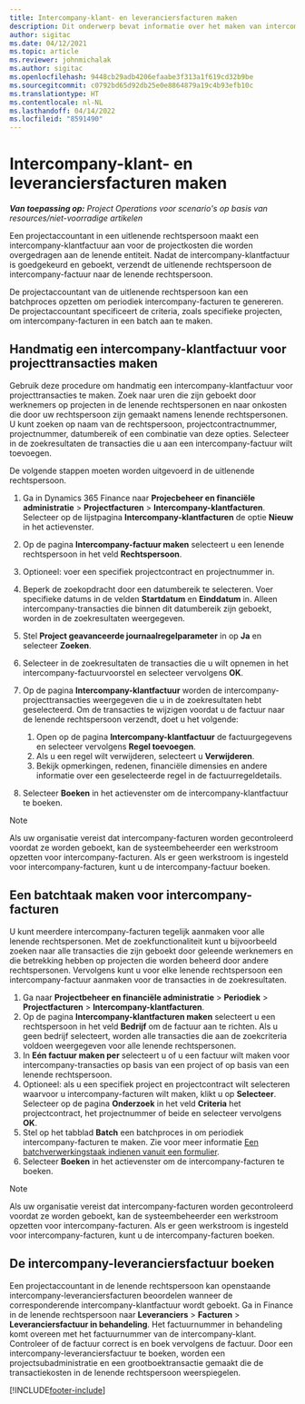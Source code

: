 ```yaml
---
title: Intercompany-klant- en leveranciersfacturen maken
description: Dit onderwerp bevat informatie over het maken van intercompany-facturen voor klanten en leveranciers.
author: sigitac
ms.date: 04/12/2021
ms.topic: article
ms.reviewer: johnmichalak
ms.author: sigitac
ms.openlocfilehash: 9448cb29adb4206efaabe3f313a1f619cd32b9be
ms.sourcegitcommit: c0792bd65d92db25e0e8864879a19c4b93efb10c
ms.translationtype: HT
ms.contentlocale: nl-NL
ms.lasthandoff: 04/14/2022
ms.locfileid: "8591490"
---
```

# <a name="create-intercompany-customer-and-vendor-invoices"></a>Intercompany-klant- en leveranciersfacturen maken

_**Van toepassing op:** Project Operations voor scenario's op basis van resources/niet-voorradige artikelen_

Een projectaccountant in een uitlenende rechtspersoon maakt een intercompany-klantfactuur aan voor de projectkosten die worden overgedragen aan de lenende entiteit. Nadat de intercompany-klantfactuur is goedgekeurd en geboekt, verzendt de uitlenende rechtspersoon de intercompany-factuur naar de lenende rechtspersoon.

De projectaccountant van de uitlenende rechtspersoon kan een batchproces opzetten om periodiek intercompany-facturen te genereren. De projectaccountant specificeert de criteria, zoals specifieke projecten, om intercompany-facturen in een batch aan te maken.

## <a name="manually-create-an-intercompany-customer-invoice-for-project-transactions"></a>Handmatig een intercompany-klantfactuur voor projecttransacties maken 

Gebruik deze procedure om handmatig een intercompany-klantfactuur voor projecttransacties te maken. Zoek naar uren die zijn geboekt door werknemers op projecten in de lenende rechtspersonen en naar onkosten die door uw rechtspersoon zijn gemaakt namens lenende rechtspersonen. U kunt zoeken op naam van de rechtspersoon, projectcontractnummer, projectnummer, datumbereik of een combinatie van deze opties. Selecteer in de zoekresultaten de transacties die u aan een intercompany-factuur wilt toevoegen. 

De volgende stappen moeten worden uitgevoerd in de uitlenende rechtspersoon. 

1. Ga in Dynamics 365 Finance naar **Projecbeheer en financiële administratie** > **Projectfacturen** > **Intercompany-klantfacturen**. Selecteer op de lijstpagina **Intercompany-klantfacturen** de optie **Nieuw** in het actievenster.
2. Op de pagina **Intercompany-factuur maken** selecteert u een lenende rechtspersoon in het veld **Rechtspersoon**.
3. Optioneel: voer een specifiek projectcontract en projectnummer in.
4. Beperk de zoekopdracht door een datumbereik te selecteren. Voer specifieke datums in de velden **Startdatum** en **Einddatum** in. Alleen intercompany-transacties die binnen dit datumbereik zijn geboekt, worden in de zoekresultaten weergegeven.
5. Stel **Project geavanceerde journaalregelparameter** in op **Ja** en selecteer **Zoeken**.
6. Selecteer in de zoekresultaten de transacties die u wilt opnemen in het intercompany-factuurvoorstel en selecteer vervolgens **OK**.
7. Op de pagina **Intercompany-klantfactuur** worden de intercompany-projecttransacties weergegeven die u in de zoekresultaten hebt geselecteerd. Om de transacties te wijzigen voordat u de factuur naar de lenende rechtspersoon verzendt, doet u het volgende:
  
    1. Open op de pagina **Intercompany-klantfactuur** de factuurgegevens en selecteer vervolgens **Regel toevoegen**.
    2. Als u een regel wilt verwijderen, selecteert u **Verwijderen**.
    3. Bekijk opmerkingen, redenen, financiële dimensies en andere informatie over een geselecteerde regel in de factuurregeldetails.
    
8. Selecteer **Boeken** in het actievenster om de intercompany-klantfactuur te boeken.

> [!NOTE]
> Als uw organisatie vereist dat intercompany-facturen worden gecontroleerd voordat ze worden geboekt, kan de systeembeheerder een werkstroom opzetten voor intercompany-facturen. Als er geen werkstroom is ingesteld voor intercompany-facturen, kunt u de intercompany-factuur boeken.

## <a name="create-a-batch-job-for-intercompany-invoices"></a>Een batchtaak maken voor intercompany-facturen

U kunt meerdere intercompany-facturen tegelijk aanmaken voor alle lenende rechtspersonen. Met de zoekfunctionaliteit kunt u bijvoorbeeld zoeken naar alle transacties die zijn geboekt door geleende werknemers en die betrekking hebben op projecten die worden beheerd door andere rechtspersonen. Vervolgens kunt u voor elke lenende rechtspersoon een intercompany-factuur aanmaken voor de transacties in de zoekresultaten.

1. Ga naar **Projectbeheer en financiële administratie** > **Periodiek** > **Projectfacturen** > **Intercompany-klantfacturen**.
2. Op de pagina **Intercompany-klantfacturen maken** selecteert u een rechtspersoon in het veld **Bedrijf** om de factuur aan te richten. Als u geen bedrijf selecteert, worden alle transacties die aan de zoekcriteria voldoen weergegeven voor alle lenende rechtspersonen.
3. In **Eén factuur maken per** selecteert u of u een factuur wilt maken voor intercompany-transacties op basis van een project of op basis van een lenende rechtspersoon.
4. Optioneel: als u een specifiek project en projectcontract wilt selecteren waarvoor u intercompany-facturen wilt maken, klikt u op **Selecteer**. Selecteer op de pagina **Onderzoek** in het veld **Criteria** het projectcontract, het projectnummer of beide en selecteer vervolgens **OK**.
5. Stel op het tabblad **Batch** een batchproces in om periodiek intercompany-facturen te maken. Zie voor meer informatie [Een batchverwerkingstaak indienen vanuit een formulier](/dynamicsax-2012/appuser-itpro/submit-a-batch-processing-job-from-a-form).
6. Selecteer **Boeken** in het actievenster om de intercompany-facturen te boeken.

> [!NOTE]
> Als uw organisatie vereist dat intercompany-facturen worden gecontroleerd voordat ze worden geboekt, kan de systeembeheerder een werkstroom opzetten voor intercompany-facturen. Als er geen werkstroom is ingesteld voor intercompany-facturen, kunt u de intercompany-facturen boeken.

## <a name="post-the-intercompany-vendor-invoice"></a>De intercompany-leveranciersfactuur boeken

Een projectaccountant in de lenende rechtspersoon kan openstaande intercompany-leveranciersfacturen beoordelen wanneer de corresponderende intercompany-klantfactuur wordt geboekt. Ga in Finance in de lenende rechtspersoon naar **Leveranciers** > **Facturen** > **Leveranciersfactuur in behandeling**. Het factuurnummer in behandeling komt overeen met het factuurnummer van de intercompany-klant. Controleer of de factuur correct is en boek vervolgens de factuur. Door een intercompany-leveranciersfactuur te boeken, worden een projectsubadministratie en een grootboektransactie gemaakt die de transactiekosten in de lenende rechtspersoon weerspiegelen.


[!INCLUDE[footer-include](../includes/footer-banner.md)]
